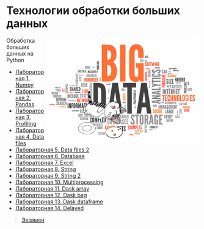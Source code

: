 # Технологии обработки больших данных

<img src="https://github.com/Cat-in-box/FA/blob/png/git%20tobd.png" align="right" width=400 height=275/>

Обработка больших данных на Python

* [Лабораторная 1. Numpy](https://github.com/Cat-in-box/FA/tree/3-%D0%BA%D1%83%D1%80%D1%81/3%20%D0%BA%D1%83%D1%80%D1%81/%D0%A2%D0%9E%D0%91%D0%94/Lab1)
* [Лабораторная 2. Pandas](https://github.com/Cat-in-box/FA/tree/3-%D0%BA%D1%83%D1%80%D1%81/3%20%D0%BA%D1%83%D1%80%D1%81/%D0%A2%D0%9E%D0%91%D0%94/Lab2)
* [Лабораторная 3. Profiling](https://github.com/Cat-in-box/FA/tree/3-%D0%BA%D1%83%D1%80%D1%81/3%20%D0%BA%D1%83%D1%80%D1%81/%D0%A2%D0%9E%D0%91%D0%94/Lab3)
* [Лабораторная 4. Data files](https://github.com/Cat-in-box/FA/tree/3-%D0%BA%D1%83%D1%80%D1%81/3%20%D0%BA%D1%83%D1%80%D1%81/%D0%A2%D0%9E%D0%91%D0%94/Lab4)
* [Лабораторная 5. Data files 2](https://github.com/Cat-in-box/FA/tree/3-%D0%BA%D1%83%D1%80%D1%81/3%20%D0%BA%D1%83%D1%80%D1%81/%D0%A2%D0%9E%D0%91%D0%94/Lab5)
* [Лабораторная 6. Database](https://github.com/Cat-in-box/FA/tree/3-%D0%BA%D1%83%D1%80%D1%81/3%20%D0%BA%D1%83%D1%80%D1%81/%D0%A2%D0%9E%D0%91%D0%94/Lab6)
* [Лабораторная 7. Excel](https://github.com/Cat-in-box/FA/tree/3-%D0%BA%D1%83%D1%80%D1%81/3%20%D0%BA%D1%83%D1%80%D1%81/%D0%A2%D0%9E%D0%91%D0%94/Lab7)
* [Лабораторная 8. String](https://github.com/Cat-in-box/FA/tree/3-%D0%BA%D1%83%D1%80%D1%81/3%20%D0%BA%D1%83%D1%80%D1%81/%D0%A2%D0%9E%D0%91%D0%94/Lab8)
* [Лабораторная 9. String 2](https://github.com/Cat-in-box/FA/tree/3-%D0%BA%D1%83%D1%80%D1%81/3%20%D0%BA%D1%83%D1%80%D1%81/%D0%A2%D0%9E%D0%91%D0%94/Lab9)
* [Лабораторная 10. Multiprocessing](https://github.com/Cat-in-box/FA/tree/3-%D0%BA%D1%83%D1%80%D1%81/3%20%D0%BA%D1%83%D1%80%D1%81/%D0%A2%D0%9E%D0%91%D0%94/Lab10)
* [Лабораторная 11. Dask array](https://github.com/Cat-in-box/FA/tree/3-%D0%BA%D1%83%D1%80%D1%81/3%20%D0%BA%D1%83%D1%80%D1%81/%D0%A2%D0%9E%D0%91%D0%94/Lab11)
* [Лабораторная 12. Dask bag](https://github.com/Cat-in-box/FA/tree/3-%D0%BA%D1%83%D1%80%D1%81/3%20%D0%BA%D1%83%D1%80%D1%81/%D0%A2%D0%9E%D0%91%D0%94/Lab12)
* [Лабораторная 13. Dask dataframe](https://github.com/Cat-in-box/FA/tree/3-%D0%BA%D1%83%D1%80%D1%81/3%20%D0%BA%D1%83%D1%80%D1%81/%D0%A2%D0%9E%D0%91%D0%94/Lab13)
* [Лабораторная 14. Delayed](https://github.com/Cat-in-box/FA/tree/3-%D0%BA%D1%83%D1%80%D1%81/3%20%D0%BA%D1%83%D1%80%D1%81/%D0%A2%D0%9E%D0%91%D0%94/Lab14)

> [Экзамен](https://github.com/Cat-in-box/FA/tree/3-%D0%BA%D1%83%D1%80%D1%81/3%20%D0%BA%D1%83%D1%80%D1%81/%D0%A2%D0%9E%D0%91%D0%94/exam)
